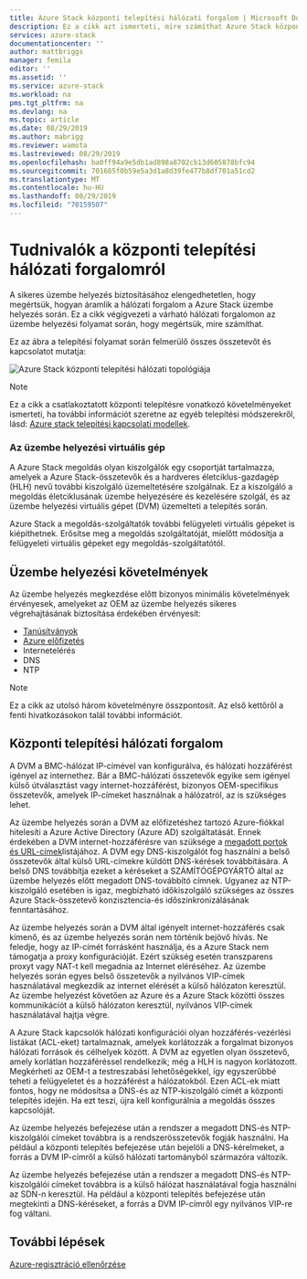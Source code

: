 ```yaml
---
title: Azure Stack központi telepítési hálózati forgalom | Microsoft Docs
description: Ez a cikk azt ismerteti, mire számíthat Azure Stack központi telepítési hálózati folyamatokkal kapcsolatban.
services: azure-stack
documentationcenter: ''
author: mattbriggs
manager: femila
editor: ''
ms.assetid: ''
ms.service: azure-stack
ms.workload: na
pms.tgt_pltfrm: na
ms.devlang: na
ms.topic: article
ms.date: 08/29/2019
ms.author: mabrigg
ms.reviewer: wamota
ms.lastreviewed: 08/29/2019
ms.openlocfilehash: ba0ff94a9e5db1ad898a8702cb13d605878bfc94
ms.sourcegitcommit: 701685f0b59e5a3d1a8d39fe477b8df701a51cd2
ms.translationtype: MT
ms.contentlocale: hu-HU
ms.lasthandoff: 08/29/2019
ms.locfileid: "70159507"
---
```

# <a name="about-deployment-network-traffic"></a>Tudnivalók a központi telepítési hálózati forgalomról
A sikeres üzembe helyezés biztosításához elengedhetetlen, hogy megértsük, hogyan áramlik a hálózati forgalom a Azure Stack üzembe helyezés során. Ez a cikk végigvezeti a várható hálózati forgalomon az üzembe helyezési folyamat során, hogy megértsük, mire számíthat.

Ez az ábra a telepítési folyamat során felmerülő összes összetevőt és kapcsolatot mutatja:

![Azure Stack központi telepítési hálózati topológiája](media/deployment-networking/figure1.png)

> [!NOTE]
> Ez a cikk a csatlakoztatott központi telepítésre vonatkozó követelményeket ismerteti, ha további információt szeretne az egyéb telepítési módszerekről, lásd: [Azure stack telepítési kapcsolati modellek](azure-stack-connection-models.md).

### <a name="the-deployment-vm"></a>Az üzembe helyezési virtuális gép
A Azure Stack megoldás olyan kiszolgálók egy csoportját tartalmazza, amelyek a Azure Stack-összetevők és a hardveres életciklus-gazdagép (HLH) nevű további kiszolgáló üzemeltetésére szolgálnak. Ez a kiszolgáló a megoldás életciklusának üzembe helyezésére és kezelésére szolgál, és az üzembe helyezési virtuális gépet (DVM) üzemelteti a telepítés során.

Azure Stack a megoldás-szolgáltatók további felügyeleti virtuális gépeket is kiépíthetnek. Erősítse meg a megoldás szolgáltatóját, mielőtt módosítja a felügyeleti virtuális gépeket egy megoldás-szolgáltatótól.

## <a name="deployment-requirements"></a>Üzembe helyezési követelmények
Az üzembe helyezés megkezdése előtt bizonyos minimális követelmények érvényesek, amelyeket az OEM az üzembe helyezés sikeres végrehajtásának biztosítása érdekében érvényesít:

-   [Tanúsítványok](azure-stack-pki-certs.md)
-   [Azure előfizetés](https://azure.microsoft.com/free/?b=17.06)
-   Internetelérés
-   DNS
-   NTP

> [!NOTE]
> Ez a cikk az utolsó három követelményre összpontosít. Az első kettőről a fenti hivatkozásokon talál további információt.

## <a name="deployment-network-traffic"></a>Központi telepítési hálózati forgalom
A DVM a BMC-hálózat IP-címével van konfigurálva, és hálózati hozzáférést igényel az internethez. Bár a BMC-hálózati összetevők egyike sem igényel külső útválasztást vagy internet-hozzáférést, bizonyos OEM-specifikus összetevők, amelyek IP-címeket használnak a hálózatról, az is szükséges lehet.

Az üzembe helyezés során a DVM az előfizetéshez tartozó Azure-fiókkal hitelesíti a Azure Active Directory (Azure AD) szolgáltatását. Ennek érdekében a DVM internet-hozzáférésre van szüksége a [megadott portok és URL-címek](azure-stack-integrate-endpoints.md)listájához. A DVM egy DNS-kiszolgálót fog használni a belső összetevők által külső URL-címekre küldött DNS-kérések továbbítására. A belső DNS továbbítja ezeket a kéréseket a SZÁMÍTÓGÉPGYÁRTÓ által az üzembe helyezés előtt megadott DNS-továbbító címnek. Ugyanez az NTP-kiszolgáló esetében is igaz, megbízható időkiszolgáló szükséges az összes Azure Stack-összetevő konzisztencia-és időszinkronizálásának fenntartásához.

Az üzembe helyezés során a DVM által igényelt internet-hozzáférés csak kimenő, és az üzembe helyezés során nem történik bejövő hívás. Ne feledje, hogy az IP-címét forrásként használja, és a Azure Stack nem támogatja a proxy konfigurációját. Ezért szükség esetén transzparens proxyt vagy NAT-t kell megadnia az Internet eléréséhez. Az üzembe helyezés során egyes belső összetevők a nyilvános VIP-címek használatával megkezdik az internet elérését a külső hálózaton keresztül. Az üzembe helyezést követően az Azure és a Azure Stack közötti összes kommunikációt a külső hálózaton keresztül, nyilvános VIP-címek használatával hajtja végre.

A Azure Stack kapcsolók hálózati konfigurációi olyan hozzáférés-vezérlési listákat (ACL-eket) tartalmaznak, amelyek korlátozzák a forgalmat bizonyos hálózati források és célhelyek között. A DVM az egyetlen olyan összetevő, amely korlátlan hozzáféréssel rendelkezik; még a HLH is nagyon korlátozott. Megkérheti az OEM-t a testreszabási lehetőségekkel, így egyszerűbbé teheti a felügyeletet és a hozzáférést a hálózatokból. Ezen ACL-ek miatt fontos, hogy ne módosítsa a DNS-és az NTP-kiszolgáló címét a központi telepítés idején. Ha ezt teszi, újra kell konfigurálnia a megoldás összes kapcsolóját.

Az üzembe helyezés befejezése után a rendszer a megadott DNS-és NTP-kiszolgálói címeket továbbra is a rendszerösszetevők fogják használni. Ha például a központi telepítés befejezése után bejelöli a DNS-kérelmeket, a forrás a DVM IP-címről a külső hálózati tartományból származóra változik.

Az üzembe helyezés befejezése után a rendszer a megadott DNS-és NTP-kiszolgálói címeket továbbra is a külső hálózat használatával fogja használni az SDN-n keresztül. Ha például a központi telepítés befejezése után megtekinti a DNS-kéréseket, a forrás a DVM IP-címről egy nyilvános VIP-re fog váltani.

## <a name="next-steps"></a>További lépések
[Azure-regisztráció ellenőrzése](azure-stack-validate-registration.md)
